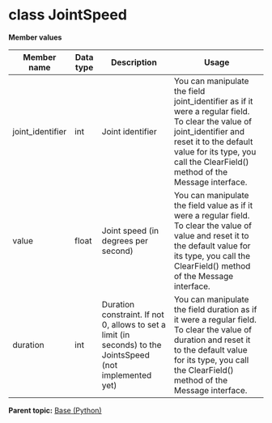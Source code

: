 # class JointSpeed

 **Member values** 

|Member name|Data type|Description|Usage|
|-----------|---------|-----------|-----|
|joint\_identifier|int|Joint identifier|You can manipulate the field joint\_identifier as if it were a regular field. To clear the value of joint\_identifier and reset it to the default value for its type, you call the ClearField\(\) method of the Message interface.|
|value|float|Joint speed \(in degrees per second\)|You can manipulate the field value as if it were a regular field. To clear the value of value and reset it to the default value for its type, you call the ClearField\(\) method of the Message interface.|
|duration|int|Duration constraint. If not 0, allows to set a limit \(in seconds\) to the JointsSpeed \(not implemented yet\)|You can manipulate the field duration as if it were a regular field. To clear the value of duration and reset it to the default value for its type, you call the ClearField\(\) method of the Message interface.|

**Parent topic:** [Base \(Python\)](../../summary_pages/Base.md)

